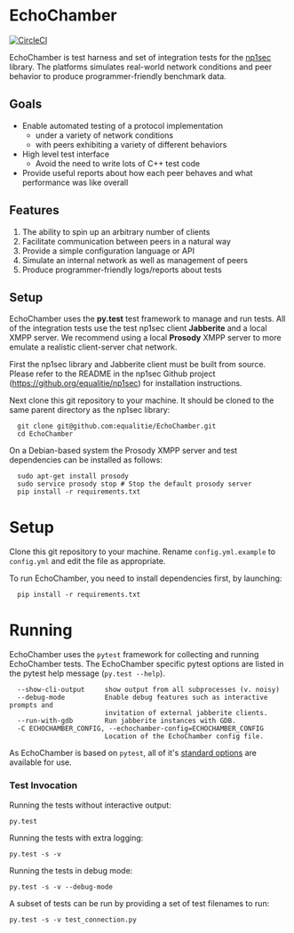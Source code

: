 EchoChamber
===========

[![CircleCI](https://circleci.com/gh/equalitie/EchoChamber/tree/pytest-expect.svg?style=svg)](https://circleci.com/gh/equalitie/EchoChamber/tree/pytest-expect)

EchoChamber is test harness and set of integration tests for the [np1sec](https://github.com/equalitie/np1sec) library. The platforms simulates real-world network conditions and peer behavior to produce programmer-friendly benchmark data.

## Goals

* Enable automated testing of a protocol implementation
   * under a variety of network conditions
   * with peers exhibiting a variety of different behaviors
* High level test interface
   * Avoid the need to write lots of C++ test code
* Provide useful reports about how each peer behaves and what performance was like overall

## Features

1. The ability to spin up an arbitrary number of clients
2. Facilitate communication between peers in a natural way
3. Provide a simple configuration language or API
4. Simulate an internal network as well as management of peers
5. Produce programmer-friendly logs/reports about tests

## Setup

EchoChamber uses the **py.test** test framework to manage and run tests. All of the integration tests use the test np1sec client **Jabberite** and a local XMPP server. We recommend using a local **Prosody** XMPP server to more emulate a realistic client-server chat network.

First the np1sec library and Jabberite client must be built from source. Please refer to the README in the np1sec Github project (https://github.org/equalitie/np1sec) for installation instructions.

Next clone this git repository to your machine. It should be cloned to the same parent directory as the np1sec library:

      git clone git@github.com:equalitie/EchoChamber.git
      cd EchoChamber

On a Debian-based system the Prosody XMPP server and test dependencies can be installed as follows:

      sudo apt-get install prosody
      sudo service prosody stop # Stop the default prosody server
      pip install -r requirements.txt

# Setup

Clone this git repository to your machine. Rename `config.yml.example` to `config.yml` and edit the file as appropriate.

To run EchoChamber, you need to install dependencies first, by launching:

      pip install -r requirements.txt

# Running

EchoChamber uses the `pytest` framework for collecting and running EchoChamber tests. The EchoChamber specific pytest options are listed in the pytest help message (`py.test --help`).


      --show-cli-output     show output from all subprocesses (v. noisy)
      --debug-mode          Enable debug features such as interactive prompts and
                            invitation of external jabberite clients.
      --run-with-gdb        Run jabberite instances with GDB.
      -C ECHOCHAMBER_CONFIG, --echochamber-config=ECHOCHAMBER_CONFIG
                            Location of the EchoChamber config file.

As EchoChamber is based on `pytest`, all of it's [standard options](http://doc.pytest.org/en/latest/usage.html) are available for use.

### Test Invocation

Running the tests without interactive output:

    py.test

Running the tests with extra logging:

    py.test -s -v

Running the tests in debug mode:

    py.test -s -v --debug-mode

A subset of tests can be run by providing a set of test filenames to run:

    py.test -s -v test_connection.py

